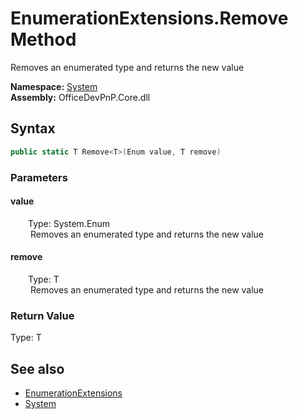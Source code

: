 # EnumerationExtensions.Remove Method  
 Removes an enumerated type and returns the new value   

**Namespace:** [System](System.md)  
**Assembly:** OfficeDevPnP.Core.dll  
## Syntax
```C#
public static T Remove<T>(Enum value, T remove)
```
### Parameters
#### value  
&emsp;&emsp;Type: System.Enum  
&emsp;&emsp; Removes an enumerated type and returns the new value   

  

#### remove  
&emsp;&emsp;Type: T  
&emsp;&emsp; Removes an enumerated type and returns the new value   

  

### Return Value
Type: T  

## See also
- [EnumerationExtensions](System.EnumerationExtensions.md) 
- [System](System.md) 
